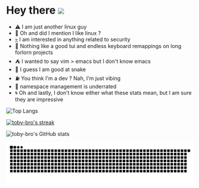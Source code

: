 # Hey there <img src="https://media.giphy.com/media/hvRJCLFzcasrR4ia7z/giphy.gif" width="30px">

- :warning: I am just another linux guy
- :penguin: Oh and did I mention I like linux ?
- [:skull:](https://github.com/toby-bro/toby-bro/blob/ego_trip/ego_trip.md) I am interested in anything related to security
- :milky_way: Nothing like a good tui and endless keyboard remappings on long forlorn projects
- :tent: I wanted to say vim > emacs but I don't know emacs
- :snake: I guess I am good at snake
- :fuelpump: You think I'm a dev ? Nah, I'm just vibing
- :whale: namespace management is underrated
- :cyclone: Oh and lastly, I don't know either what these stats mean, but I am sure they are impressive

![Top Langs](https://github-readme-stats.vercel.app/api/top-langs/?username=toby-bro&layout=compact&theme=transparent&exclude_repo=Prologin)

[![toby-bro's streak](https://github-readme-streak-stats.herokuapp.com?user=toby-bro&theme=transparent)](https://git.io/streak-stats)

![toby-bro's GitHub stats](https://github-readme-stats.vercel.app/api?username=toby-bro&show_icons=true&theme=transparent&count_private=true)

<picture>
  <source media="(prefers-color-scheme: dark)" srcset="https://raw.githubusercontent.com/toby-bro/toby-bro/output/github-contribution-grid-snake-dark.svg">
  <source media="(prefers-color-scheme: light)" srcset="https://raw.githubusercontent.com/toby-bro/toby-bro/output/github-contribution-grid-snake.svg">
  <img alt="github contribution grid snake animation" src="https://raw.githubusercontent.com/toby-bro/toby-bro/output/github-contribution-grid-snake.svg">
</picture>
